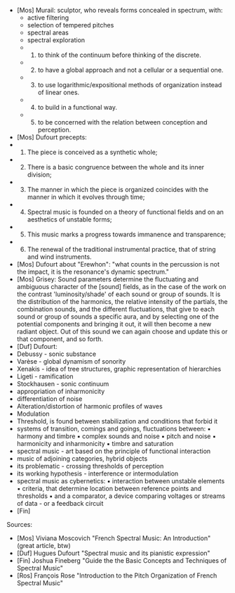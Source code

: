 - [Mos] Murail: sculptor, who reveals forms concealed in spectrum, with:
  - active filtering
  - selection of tempered pitches
  - spectral areas
  - spectral exploration
  - 1. to think of the continuum before thinking of the discrete.
  - 2. to have a global approach and not a cellular or a sequential one.
  - 3. to use logarithmic/expositional methods of organization instead of linear ones.
  - 4. to build in a functional way.
  - 5. to be concerned with the relation between conception and perception.
 - [Mos] Dufourt precepts:
  - 1. The piece is conceived as a synthetic whole;
  - 2. There is a basic congruence between the whole and its inner division;
  - 3. The manner in which the piece is organized coincides with the manner in which it evolves through time;
  - 4. Spectral music is founded on a theory of functional fields and on an aesthetics of unstable forms;
  - 5. This music marks a progress towards immanence and transparence;
  - 6. The renewal of the traditional instrumental practice, that of string and wind instruments.
 - [Mos] Dufourt about "Erewhon": "what counts in the percussion is not the impact, it is the resonance's dynamic spectrum."
 - [Mos] Grisey: Sound parameters determine the fluctuating and ambiguous character of the [sound] fields, as in the case of the work on the contrast 'luminosity/shade' of each sound or group of sounds. It is the distribution of the harmonics, the relative intensity of the partials, the combination sounds, and the different fluctuations, that give to each sound or group of sounds a specific aura, and by selecting one of the potential components and bringing it out, it will then become a new radiant object. Out of this sound we can again choose and update this or that component, and so forth.
 - [Duf] Dufourt:
  - Debussy - sonic substance
  - Varèse - global dynamism of sonority
  - Xenakis - idea of tree structures, graphic representation of hierarchies
  - Ligeti - ramification
  - Stockhausen - sonic continuum
  - appropriation of inharmonicity
  - differentiation of noise
  - Alteration/distortion of harmonic profiles of waves
  - Modulation
  - Threshold, is found between stabilization and conditions that forbid it
  - systems of transition, comings and goings, fluctuations between:
 ▪ harmony and timbre
 ▪ complex sounds and noise
 ▪ pitch and noise
 ▪ harmonicity and inharmonicity
 ▪ timbre and saturation
  - spectral music - art based on the principle of functional interaction
  - music of adjoining categories, hybrid objects
  - its problematic - crossing thresholds of perception
  - its working hypothesis - interference or intermodulation
  - spectral music as cybernetics:
 ▪ interaction between unstable elements
 ▪ criteria, that determine location between reference points and thresholds
 ▪ and a comparator, a device comparing voltages or streams of data - or a feedback circuit
 - [Fin]

Sources:
 - [Mos] Viviana Moscovich "French Spectral Music: An Introduction" (great article, btw)
 - [Duf] Hugues Dufourt "Spectral music and its pianistic expression"
 - [Fin] Joshua Fineberg "Guide the the Basic Concepts and Techniques of Spectral Music"
 - [Ros] François Rose "Introduction to the Pitch Organization of French Spectral Music"